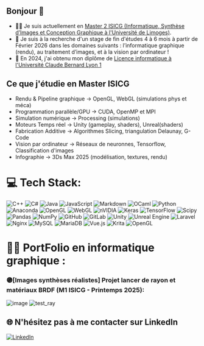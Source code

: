 ## Bonjour 👋
* 👩‍💻 Je suis actuellement en [Master 2 ISICG (Informatique, Synthèse d’Images et Conception Graphique à l'Université de Limoges)](https://www.sciences.unilim.fr/informatique/master-informatique-isicg/). 
* 🤝 Je suis à la recherche d'un stage de fin d'études 4 à 6 mois à partir de Février 2026 dans les domaines suivants : l’informatique graphique (rendu), au traitement d’images, et
à la vision par ordinateur !
* 🌱 En 2024, j'ai obtenu mon diplôme de [Licence informatique à l'Université Claude Bernard Lyon 1](http://licence-info.univ-lyon1.fr/LICENCE/Documents/plaquette_L_info.pdf)


## Ce que j'étudie en Master ISICG
* Rendu & Pipeline graphique -> OpenGL, WebGL (simulations phys et méca)
* Programmation parallèle/GPU -> CUDA, OpenMP et MPI
* Simulation numérique -> Processing (simulations)
* Moteurs Temps réel -> Unity (gameplay, shaders), Unreal(shaders)
* Fabrication Additive -> Algorithmes Slicing, triangulation Delaunay, G-Code
* Vision par ordinateur -> Réseaux de neuronnes, Tensorflow, Classification d'images
* Infographie -> 3Ds Max 2025 (modélisation, textures, rendu)


# 💻 Tech Stack:
![C++](https://img.shields.io/badge/c++-%2300599C.svg?style=for-the-badge&logo=c%2B%2B&logoColor=white) ![C#](https://img.shields.io/badge/c%23-%23239120.svg?style=for-the-badge&logo=csharp&logoColor=white) ![Java](https://img.shields.io/badge/java-%23ED8B00.svg?style=for-the-badge&logo=openjdk&logoColor=white) ![JavaScript](https://img.shields.io/badge/javascript-%23323330.svg?style=for-the-badge&logo=javascript&logoColor=%23F7DF1E) ![Markdown](https://img.shields.io/badge/markdown-%23000000.svg?style=for-the-badge&logo=markdown&logoColor=white) ![OCaml](https://img.shields.io/badge/OCaml-%23E98407.svg?style=for-the-badge&logo=ocaml&logoColor=white) ![Python](https://img.shields.io/badge/python-3670A0?style=for-the-badge&logo=python&logoColor=ffdd54) ![Anaconda](https://img.shields.io/badge/Anaconda-%2344A833.svg?style=for-the-badge&logo=anaconda&logoColor=white) ![OpenGL](https://img.shields.io/badge/OpenGL-%23FFFFFF.svg?style=for-the-badge&logo=opengl) ![WebGL](https://img.shields.io/badge/WebGL-990000?logo=webgl&logoColor=white&style=for-the-badge) ![nVIDIA](https://img.shields.io/badge/cuda-000000.svg?style=for-the-badge&logo=nVIDIA&logoColor=green) ![Keras](https://img.shields.io/badge/Keras-%23D00000.svg?style=for-the-badge&logo=Keras&logoColor=white) ![TensorFlow](https://img.shields.io/badge/TensorFlow-%23FF6F00.svg?style=for-the-badge&logo=TensorFlow&logoColor=white) ![Scipy](https://img.shields.io/badge/SciPy-%230C55A5.svg?style=for-the-badge&logo=scipy&logoColor=%white) ![Pandas](https://img.shields.io/badge/pandas-%23150458.svg?style=for-the-badge&logo=pandas&logoColor=white) ![NumPy](https://img.shields.io/badge/numpy-%23013243.svg?style=for-the-badge&logo=numpy&logoColor=white) ![GitHub](https://img.shields.io/badge/github-%23121011.svg?style=for-the-badge&logo=github&logoColor=white) ![GitLab](https://img.shields.io/badge/gitlab-%23181717.svg?style=for-the-badge&logo=gitlab&logoColor=white) ![Unity](https://img.shields.io/badge/unity-%23000000.svg?style=for-the-badge&logo=unity&logoColor=white) ![Unreal Engine](https://img.shields.io/badge/unrealengine-%23313131.svg?style=for-the-badge&logo=unrealengine&logoColor=white) ![Laravel](https://img.shields.io/badge/laravel-%23FF2D20.svg?style=for-the-badge&logo=laravel&logoColor=white) ![Nginx](https://img.shields.io/badge/nginx-%23009639.svg?style=for-the-badge&logo=nginx&logoColor=white) ![MySQL](https://img.shields.io/badge/mysql-4479A1.svg?style=for-the-badge&logo=mysql&logoColor=white) ![MariaDB](https://img.shields.io/badge/MariaDB-003545?style=for-the-badge&logo=mariadb&logoColor=white) ![Vue.js](https://img.shields.io/badge/vue.js-%2335495e.svg?style=for-the-badge&logo=vuedotjs&logoColor=%234FC08D) ![Krita](https://img.shields.io/badge/Krita-203759?style=for-the-badge&logo=krita&logoColor=EEF37B) ![OpenGL](https://img.shields.io/badge/OpenGL-white?logo=OpenGL&style=for-the-badge)

# 👩‍💻 PortFolio en informatique graphique :

### 🟣[Images synthèses réalistes] Projet lancer de rayon et matériaux BRDF (M1 ISICG - Printemps 2025): 
![image](https://github.com/user-attachments/assets/d0777fee-5b64-46f1-a6de-9e29a68467fe)
![test_ray](https://github.com/user-attachments/assets/3103644c-54fe-48d1-9c12-671a82756b48)



## 🌐 N'hésitez pas à me contacter sur LinkedIn
[![LinkedIn](https://img.shields.io/badge/LinkedIn-%230077B5.svg?logo=linkedin&logoColor=white)](https://linkedin.com/in/manita-mao) 


<!-- Proudly created with GPRM ( https://gprm.itsvg.in ) -->



